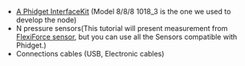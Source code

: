  
- [A Phidget InterfaceKit](https://www.phidgets.com/?tier=3&catid=2&pcid=1&prodid=18) (Model 8/8/8 1018_3 is the one we used to develop the node)
- N pressure sensors(This tutorial will present measurement from [FlexiForce sensor](https://www.phidgets.com/?tier=3&catid=6&pcid=4&prodid=206), but you can use all the Sensors compatible with Phidget.)
- Connections cables (USB, Electronic cables)






